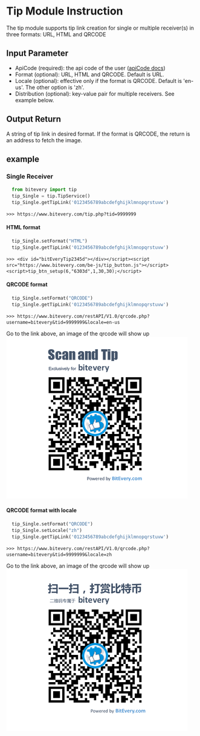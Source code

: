 # Tip Module Instruction
The tip module supports tip link creation for single or multiple receiver(s) in three formats: URL, HTML and QRCODE

## Input Parameter
* ApiCode (required): the api code of the user ([apiCode docs](apiCode.md))
* Format (optional): URL, HTML and QRCODE. Default is URL.
* Locale (optional): effective only if the format is QRCODE. Default is 'en-us'. The other option is 'zh'.
* Distribution (optional): key-value pair for multiple receivers. See example below.

## Output Return
A string of tip link in desired format. If the format is QRCODE, the return is an address to fetch the image.

## example
### Single Receiver
``` python
  from bitevery import tip
  tip_Single = tip.TipService()
  tip_Single.getTipLink('0123456789abcdefghijklmnopqrstuvw')
```
```
>>> https://www.bitevery.com/tip.php?tid=9999999
```
#### HTML format
``` python
  tip_Single.setFormat("HTML")
  tip_Single.getTipLink('0123456789abcdefghijklmnopqrstuvw')
```
```
>>> <div id="bitEveryTip2345d"></div></script><script src="https://www.bitevery.com/be-js/tip_button.js"></script><script>tip_btn_setup(6,"6303d",1,30,30);</script>
```
#### QRCODE format
``` python
  tip_Single.setFormat("QRCODE")
  tip_Single.getTipLink('0123456789abcdefghijklmnopqrstuvw')
```
```
>>> https://www.bitevery.com/restAPI/V1.0/qrcode.php?username=bitevery&tid=9999999&locale=en-us
```
Go to the link above, an image of the qrcode will show up
![QRCODE](image/qr_code_en_us.png)
#### QRCODE format with locale
``` python
  tip_Single.setFormat("QRCODE")
  tip_Single.setLocale("zh")
  tip_Single.getTipLink('0123456789abcdefghijklmnopqrstuvw')
```
```
>>> https://www.bitevery.com/restAPI/V1.0/qrcode.php?username=bitevery&tid=9999999&locale=zh
```
Go to the link above, an image of the qrcode will show up
![QRCODE](image/qr_code_zh.png)
